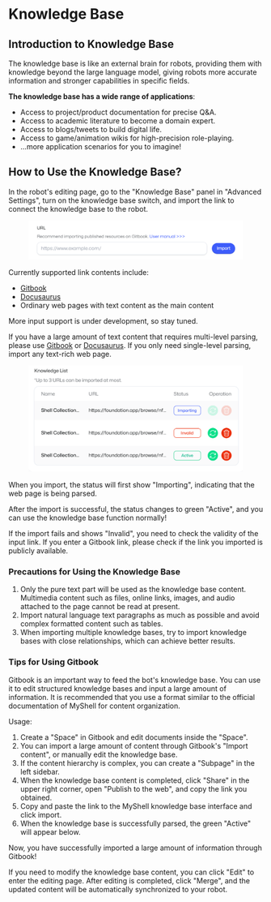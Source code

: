 # Knowledge Base

## Introduction to Knowledge Base

The knowledge base is like an external brain for robots, providing them with knowledge beyond the large language model, giving robots more accurate information and stronger capabilities in specific fields.

**The knowledge base has a wide range of applications**:

* Access to project/product documentation for precise Q&A.
* Access to academic literature to become a domain expert.
* Access to blogs/tweets to build digital life.
* Access to game/animation wikis for high-precision role-playing.
* ...more application scenarios for you to imagine!

## How to Use the Knowledge Base?

In the robot's editing page, go to the "Knowledge Base" panel in "Advanced Settings", turn on the knowledge base switch, and import the link to connect the knowledge base to the robot.

<figure><img src="../../../.gitbook/assets/image (27).png" alt=""><figcaption></figcaption></figure>

Currently supported link contents include:

* [Gitbook](https://www.gitbook.com/)
* [Docusaurus](https://docusaurus.io/)
* Ordinary web pages with text content as the main content

More input support is under development, so stay tuned.

If you have a large amount of text content that requires multi-level parsing, please use [Gitbook](https://www.gitbook.com/) or [Docusaurus](https://docusaurus.io/). If you only need single-level parsing, import any text-rich web page.

<figure><img src="../../../.gitbook/assets/image (28).png" alt=""><figcaption></figcaption></figure>

When you import, the status will first show "Importing", indicating that the web page is being parsed.

After the import is successful, the status changes to green "Active", and you can use the knowledge base function normally!

If the import fails and shows "Invalid", you need to check the validity of the input link. If you enter a Gitbook link, please check if the link you imported is publicly available.

### Precautions for Using the Knowledge Base

1. Only the pure text part will be used as the knowledge base content. Multimedia content such as files, online links, images, and audio attached to the page cannot be read at present.
2. Import natural language text paragraphs as much as possible and avoid complex formatted content such as tables.
3. When importing multiple knowledge bases, try to import knowledge bases with close relationships, which can achieve better results.

### Tips for Using Gitbook

Gitbook is an important way to feed the bot's knowledge base. You can use it to edit structured knowledge bases and input a large amount of information. It is recommended that you use a format similar to the official documentation of MyShell for content organization.

Usage:

1. Create a "Space" in Gitbook and edit documents inside the "Space".
2. You can import a large amount of content through Gitbook's "Import content", or manually edit the knowledge base.
3. If the content hierarchy is complex, you can create a "Subpage" in the left sidebar.
4. When the knowledge base content is completed, click "Share" in the upper right corner, open "Publish to the web", and copy the link you obtained.
5. Copy and paste the link to the MyShell knowledge base interface and click import.
6. When the knowledge base is successfully parsed, the green "Active" will appear below.

Now, you have successfully imported a large amount of information through Gitbook!

If you need to modify the knowledge base content, you can click "Edit" to enter the editing page. After editing is completed, click "Merge", and the updated content will be automatically synchronized to your robot.